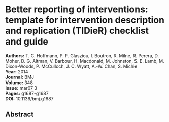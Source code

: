 # Better reporting of interventions: template for intervention description and replication (TIDieR) checklist and guide

**Authors:** T. C. Hoffmann, P. P. Glasziou, I. Boutron, R. Milne, R. Perera, D. Moher, D. G. Altman, V. Barbour, H. Macdonald, M. Johnston, S. E. Lamb, M. Dixon-Woods, P. McCulloch, J. C. Wyatt, A.-W. Chan, S. Michie  
**Year:** 2014  
**Journal:** BMJ  
**Volume:** 348  
**Issue:** mar07 3  
**Pages:** g1687-g1687  
**DOI:** 10.1136/bmj.g1687  

## Abstract


